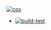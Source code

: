 [![cov](https://we-cli.github.io/jayin/badges/coverage.svg)](https://github.com/chrysloi/my-brand-backend/actions)
+ [![build-test](https://github.com/chrysloi/my-brand-backend/actions/workflows/default.yml/badge.svg)](https://github.com/chrysloi/my-brand-backend/actions/workflows/default.yml)